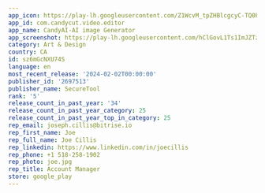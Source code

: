 ```yaml
---
app_icon: https://play-lh.googleusercontent.com/Z1WcvM_tpZHBlcgcyC-TQ0PnRJ4crsqZ_xqTb1DENLQttM29u82LCWIYEuP-Gal3YLE
app_id: com.candycut.video.editor
app_name: CandyAI-AI image Generator
app_screenshot: https://play-lh.googleusercontent.com/hClGovL1Ts1ImJZTz-a3DqHM5Lop_sZ2AagYlLPQrpAaQx9nC_Z5EGk6suUMYzdx5yI
category: Art & Design
country: CA
id: sz6mGcNXU74S
language: en
most_recent_release: '2024-02-02T00:00:00'
publisher_id: '2697513'
publisher_name: SecureTool
rank: '5'
release_count_in_past_year: '34'
release_count_in_past_year_category: 25
release_count_in_past_year_top_in_category: 25
rep_email: joseph.cillis@bitrise.io
rep_first_name: Joe
rep_full_name: Joe Cillis
rep_linkedin: https://www.linkedin.com/in/joecillis
rep_phone: +1 518-258-1902
rep_photo: joe.jpg
rep_title: Account Manager
store: google_play
---
```


